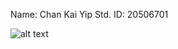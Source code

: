 Name: Chan Kai Yip
Std. ID: 20506701

![alt text](https://raw.githubusercontent.com/cadchan/COMP3111_Lab1_2020S/master/Screenshot/to/img.png)